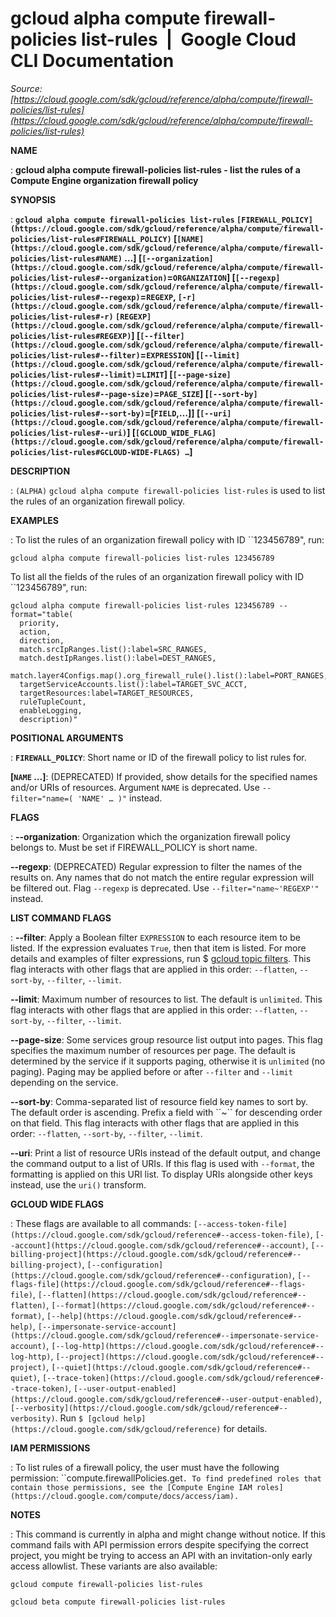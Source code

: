 # gcloud alpha compute firewall-policies list-rules  |  Google Cloud CLI Documentation

*Source: [https://cloud.google.com/sdk/gcloud/reference/alpha/compute/firewall-policies/list-rules](https://cloud.google.com/sdk/gcloud/reference/alpha/compute/firewall-policies/list-rules)*

**NAME**

: **gcloud alpha compute firewall-policies list-rules - list the rules of a Compute Engine organization firewall policy**

**SYNOPSIS**

: **`gcloud alpha compute firewall-policies list-rules` `[FIREWALL_POLICY](https://cloud.google.com/sdk/gcloud/reference/alpha/compute/firewall-policies/list-rules#FIREWALL_POLICY)` [`[NAME](https://cloud.google.com/sdk/gcloud/reference/alpha/compute/firewall-policies/list-rules#NAME)` …] [`[--organization](https://cloud.google.com/sdk/gcloud/reference/alpha/compute/firewall-policies/list-rules#--organization)`=`ORGANIZATION`] [`[--regexp](https://cloud.google.com/sdk/gcloud/reference/alpha/compute/firewall-policies/list-rules#--regexp)`=`REGEXP`, `[-r](https://cloud.google.com/sdk/gcloud/reference/alpha/compute/firewall-policies/list-rules#-r)` `[REGEXP](https://cloud.google.com/sdk/gcloud/reference/alpha/compute/firewall-policies/list-rules#REGEXP)`] [`[--filter](https://cloud.google.com/sdk/gcloud/reference/alpha/compute/firewall-policies/list-rules#--filter)`=`EXPRESSION`] [`[--limit](https://cloud.google.com/sdk/gcloud/reference/alpha/compute/firewall-policies/list-rules#--limit)`=`LIMIT`] [`[--page-size](https://cloud.google.com/sdk/gcloud/reference/alpha/compute/firewall-policies/list-rules#--page-size)`=`PAGE_SIZE`] [`[--sort-by](https://cloud.google.com/sdk/gcloud/reference/alpha/compute/firewall-policies/list-rules#--sort-by)`=[`FIELD`,…]] [`[--uri](https://cloud.google.com/sdk/gcloud/reference/alpha/compute/firewall-policies/list-rules#--uri)`] [`[GCLOUD_WIDE_FLAG](https://cloud.google.com/sdk/gcloud/reference/alpha/compute/firewall-policies/list-rules#GCLOUD-WIDE-FLAGS) …`]**

**DESCRIPTION**

: `(ALPHA)` `gcloud alpha compute firewall-policies
list-rules` is used to list the rules of an organization firewall policy.

**EXAMPLES**

: To list the rules of an organization firewall policy with ID ``123456789", run:

```
gcloud alpha compute firewall-policies list-rules 123456789
```

To list all the fields of the rules of an organization firewall policy with ID
``123456789", run:

```
gcloud alpha compute firewall-policies list-rules 123456789 --format="table(
  priority,
  action,
  direction,
  match.srcIpRanges.list():label=SRC_RANGES,
  match.destIpRanges.list():label=DEST_RANGES,
  match.layer4Configs.map().org_firewall_rule().list():label=PORT_RANGES,
  targetServiceAccounts.list():label=TARGET_SVC_ACCT,
  targetResources:label=TARGET_RESOURCES,
  ruleTupleCount,
  enableLogging,
  description)"
```

**POSITIONAL ARGUMENTS**

: **`FIREWALL_POLICY`**:
Short name or ID of the firewall policy to list rules for.

**[`NAME` …]**:
(DEPRECATED) If provided, show details for the specified names and/or URIs of
resources.
Argument `NAME` is deprecated. Use `--filter="name=( 'NAME'
… )"` instead.

**FLAGS**

: **--organization**:
Organization which the organization firewall policy belongs to. Must be set if
FIREWALL_POLICY is short name.

**--regexp**:
(DEPRECATED) Regular expression to filter the names of the results on. Any names
that do not match the entire regular expression will be filtered out.
Flag `--regexp` is deprecated. Use
`--filter="name~'REGEXP'"` instead.

**LIST COMMAND FLAGS**

: **--filter**:
Apply a Boolean filter `EXPRESSION` to each resource item
to be listed. If the expression evaluates `True`, then that item is
listed. For more details and examples of filter expressions, run $ [gcloud topic filters](https://cloud.google.com/sdk/gcloud/reference/topic/filters). This flag
interacts with other flags that are applied in this order:
`--flatten`, `--sort-by`, `--filter`,
`--limit`.

**--limit**:
Maximum number of resources to list. The default is `unlimited`. This
flag interacts with other flags that are applied in this order:
`--flatten`, `--sort-by`, `--filter`,
`--limit`.

**--page-size**:
Some services group resource list output into pages. This flag specifies the
maximum number of resources per page. The default is determined by the service
if it supports paging, otherwise it is `unlimited` (no paging).
Paging may be applied before or after `--filter` and
`--limit` depending on the service.

**--sort-by**:
Comma-separated list of resource field key names to sort by. The default order
is ascending. Prefix a field with ``~´´ for descending order on that
field. This flag interacts with other flags that are applied in this order:
`--flatten`, `--sort-by`, `--filter`,
`--limit`.

**--uri**:
Print a list of resource URIs instead of the default output, and change the
command output to a list of URIs. If this flag is used with
`--format`, the formatting is applied on this URI list. To display
URIs alongside other keys instead, use the `uri()` transform.

**GCLOUD WIDE FLAGS**

: These flags are available to all commands: `[--access-token-file](https://cloud.google.com/sdk/gcloud/reference#--access-token-file)`,
`[--account](https://cloud.google.com/sdk/gcloud/reference#--account)`, `[--billing-project](https://cloud.google.com/sdk/gcloud/reference#--billing-project)`,
`[--configuration](https://cloud.google.com/sdk/gcloud/reference#--configuration)`,
`[--flags-file](https://cloud.google.com/sdk/gcloud/reference#--flags-file)`,
`[--flatten](https://cloud.google.com/sdk/gcloud/reference#--flatten)`, `[--format](https://cloud.google.com/sdk/gcloud/reference#--format)`, `[--help](https://cloud.google.com/sdk/gcloud/reference#--help)`, `[--impersonate-service-account](https://cloud.google.com/sdk/gcloud/reference#--impersonate-service-account)`,
`[--log-http](https://cloud.google.com/sdk/gcloud/reference#--log-http)`,
`[--project](https://cloud.google.com/sdk/gcloud/reference#--project)`, `[--quiet](https://cloud.google.com/sdk/gcloud/reference#--quiet)`, `[--trace-token](https://cloud.google.com/sdk/gcloud/reference#--trace-token)`, `[--user-output-enabled](https://cloud.google.com/sdk/gcloud/reference#--user-output-enabled)`,
`[--verbosity](https://cloud.google.com/sdk/gcloud/reference#--verbosity)`.
Run `$ [gcloud help](https://cloud.google.com/sdk/gcloud/reference)` for details.

**IAM PERMISSIONS**

: To list rules of a firewall policy, the user must have the following permission:
``compute.firewallPolicies.get`.
To find predefined roles that contain those permissions, see the [Compute Engine IAM
roles](https://cloud.google.com/compute/docs/access/iam).`

**NOTES**

: This command is currently in alpha and might change without notice. If this
command fails with API permission errors despite specifying the correct project,
you might be trying to access an API with an invitation-only early access
allowlist. These variants are also available:

```
gcloud compute firewall-policies list-rules
```

```
gcloud beta compute firewall-policies list-rules
```
